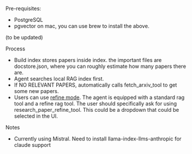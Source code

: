 Pre-requisites:
- PostgreSQL
- pgvector
on mac, you can use brew to install the above.

(to be updated)


Process
- Build index stores papers inside index. the important files are docstore.json, where you can roughly estimate how many papers there are.
- Agent searches local RAG index first.
- If NO RELEVANT PAPERS, automatically calls fetch_arxiv_tool to get some new papers. 
- Users can use [refine mode](https://docs.llamaindex.ai/en/stable/module_guides/deploying/query_engine/response_modes/). The agent is equipped with a standard rag tool and a refine rag tool. The user should specifically ask for using research_paper_refine_tool. This could be a dropdown that could be selected in the UI.


Notes
- Currently using Mistral. Need to install llama-index-llms-anthropic for claude support

